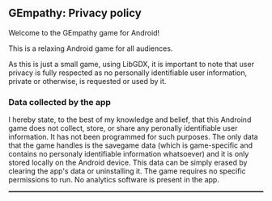 ## GEmpathy: Privacy policy

Welcome to the GEmpathy game for Android!

This is a relaxing Android game for all audiences. 

As this is just a small game, using LibGDX, it is important to note that user privacy is fully respected as no personally identifiable user 
information, private or otherwise, is requested or used by it.

### Data collected by the app

I hereby state, to the best of my knowledge and belief, that this Androind game does not collect, store, or share any peronally identifiable user information.
It has not been programmed for such purposes.
The only data that the game handles is the savegame data (which is game-specific and contains no personaly identifiable information whatsoever) and it is 
only stored locally on the Android device.
This data can be simply erased by clearing the app's data or uninstalling it. 
The game requires no specific permissions to run.
No analytics software is present in the app.


 <hr style="border:1px solid gray">


